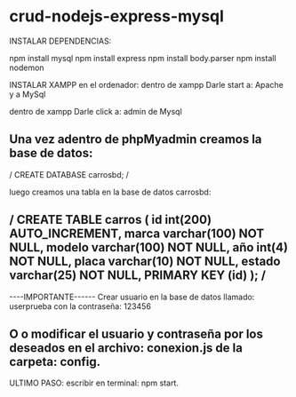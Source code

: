 # crud-nodejs-express-mysql

INSTALAR DEPENDENCIAS:

npm install mysql
npm install express
npm install body.parser
npm install nodemon

INSTALAR XAMPP en el ordenador:
dentro de xampp
Darle start a:
Apache y a MySql

dentro de xampp
Darle click a: admin de Mysql

Una vez adentro de phpMyadmin creamos la base de datos: 
-------------------------------------------------------------------------------------
/
CREATE DATABASE carrosbd;
/

luego creamos una tabla en la base de datos carrosbd:

/
CREATE TABLE carros (
id int(200) AUTO_INCREMENT,
marca varchar(100) NOT NULL,
modelo varchar(100) NOT NULL,
año int(4) NOT NULL,
placa varchar(10) NOT NULL,
estado varchar(25) NOT NULL,
PRIMARY KEY (id)
 );
/
-----------------------------------------------------------------------------------------------------------
----IMPORTANTE------
Crear usuario en la base de datos llamado: userprueba
con la contraseña: 123456

O
o modificar el usuario y contraseña por los deseados en el archivo: conexion.js de la carpeta: config. 
------------------------------------------------------------------------------------------------------
ULTIMO PASO: escribir en terminal: npm start.
